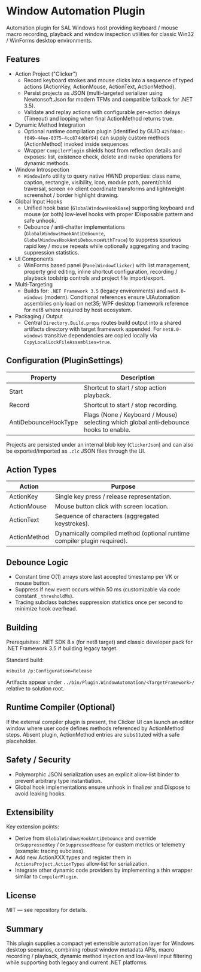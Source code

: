 # Window Automation Plugin

Automation plugin for SAL Windows host providing keyboard / mouse macro recording, playback and window inspection utilities for classic Win32 / WinForms desktop environments.

## Features
* Action Project ("Clicker")
  * Record keyboard strokes and mouse clicks into a sequence of typed actions (ActionKey, ActionMouse, ActionText, ActionMethod).
  * Persist projects as JSON (multi-targeted serializer using Newtonsoft.Json for modern TFMs and compatible fallback for .NET 3.5).
  * Validate and replay actions with configurable per–action delays (Timeout) and looping when final ActionMethod returns true.
* Dynamic Method Integration
  * Optional runtime compilation plugin (identified by GUID `425f8b0c-f049-44ee-8375-4cc874d6bf94`) can supply custom methods (ActionMethod) invoked inside sequences.
  * Wrapper `CompilerPlugin` shields host from reflection details and exposes: list, existence check, delete and invoke operations for dynamic methods.
* Window Introspection
  * `WindowInfo` utility to query native HWND properties: class name, caption, rectangle, visibility, icon, module path, parent/child traversal, screen ↔ client coordinate transforms and lightweight screenshot / border highlight drawing.
* Global Input Hooks
  * Unified hook base (`GlobalWindowsHookBase`) supporting keyboard and mouse (or both) low‑level hooks with proper IDisposable pattern and safe unhook.
  * Debounce / anti‑chatter implementations (`GlobalWindowsHookAntiDebounce`, `GlobalWindowsHookAntiDebounceWithTrace`) to suppress spurious rapid key / mouse repeats while optionally aggregating and tracing suppression statistics.
* UI Components
  * WinForms based panel (`PanelWindowClicker`) with list management, property grid editing, inline shortcut configuration, recording / playback toolstrip controls and project file import/export.
* Multi‑Targeting
  * Builds for: `.NET Framework 3.5` (legacy environments) and `net8.0-windows` (modern). Conditional references ensure UIAutomation assemblies only load on net35; WPF desktop framework reference for net8 where required by host ecosystem.
* Packaging / Output
  * Central `Directory.Build.props` routes build output into a shared artifacts directory with target framework appended. For `net8.0-windows` transitive dependencies are copied locally via `CopyLocalLockFileAssemblies=true`.

## Configuration (PluginSettings)
Property | Description
---------|------------
Start | Shortcut to start / stop action playback.
Record | Shortcut to start / stop recording.
AntiDebounceHookType | Flags (None / Keyboard / Mouse) selecting which global anti‑debounce hooks to enable.

Projects are persisted under an internal blob key (`ClickerJson`) and can also be exported/imported as `.clc` JSON files through the UI.

## Action Types
Action | Purpose
-------|--------
ActionKey | Single key press / release representation.
ActionMouse | Mouse button click with screen location.
ActionText | Sequence of characters (aggregated keystrokes).
ActionMethod | Dynamically compiled method (optional runtime compiler plugin required).

## Debounce Logic
* Constant time O(1) arrays store last accepted timestamp per VK or mouse button.
* Suppress if new event occurs within 50 ms (customizable via code constant `_thresholdMs`).
* Tracing subclass batches suppression statistics once per second to minimize hook overhead.

## Building
Prerequisites: .NET SDK 8.x (for net8 target) and classic developer pack for .NET Framework 3.5 if building legacy target.

Standard build:
```
msbuild /p:Configuration=Release
```

Artifacts appear under `../bin/Plugin.WindowAutomation/<TargetFramework>/` relative to solution root.

## Runtime Compiler (Optional)
If the external compiler plugin is present, the Clicker UI can launch an editor window where user code defines methods referenced by ActionMethod steps. Absent plugin, ActionMethod entries are substituted with a safe placeholder.

## Safety / Security
* Polymorphic JSON serialization uses an explicit allow‑list binder to prevent arbitrary type instantiation.
* Global hook implementations ensure unhook in finalizer and Dispose to avoid leaking hooks.

## Extensibility
Key extension points:
* Derive from `GlobalWindowsHookAntiDebounce` and override `OnSuppressedKey` / `OnSuppressedMouse` for custom metrics or telemetry (example: tracing subclass).
* Add new ActionXXX types and register them in `ActionsProject.ActionTypes` allow‑list for serialization.
* Integrate other dynamic code providers by implementing a thin wrapper similar to `CompilerPlugin`.

## License
MIT — see repository for details.

## Summary
This plugin supplies a compact yet extensible automation layer for Windows desktop scenarios, combining robust window metadata APIs, macro recording / playback, dynamic method injection and low‑level input filtering while supporting both legacy and current .NET platforms.